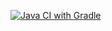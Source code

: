 [![Java CI with Gradle](https://github.com/gluk2309/webSelenium/actions/workflows/gradle.yml/badge.svg)](https://github.com/gluk2309/webSelenium/actions/workflows/gradle.yml)
